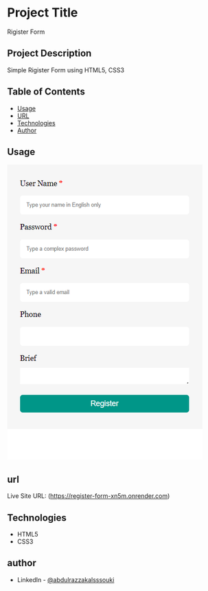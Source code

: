 # Project Title

Rigister Form

## Project Description

Simple Rigister Form using HTML5, CSS3

## Table of Contents

- [Usage](#usage)
- [URL](#url)
- [Technologies](#technologies)
- [Author](#author)

## Usage

![Register Form](./register-form.png)

## url

Live Site URL: (https://register-form-xn5m.onrender.com)

## Technologies

- HTML5
- CSS3

## author

- LinkedIn - [@abdulrazzakalsssouki](https://www.linkedin.com/in/abdulrazzakalsssouki)
